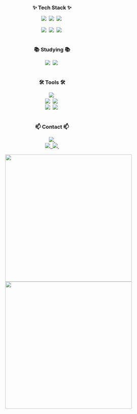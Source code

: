<!--타이틀 부분-->

<!--내용 부분-->
<div align="center">
  <h3 align="center">✨ Tech Stack ✨</h3>
  <img src="https://img.shields.io/badge/javascript-F7DF1E.svg?style=for-the-badge&logo=javascript&logoColor=20232a" />&nbsp
  <img src="https://img.shields.io/badge/dart-0175C2.svg?style=for-the-badge&logo=dart&logoColor=white" />&nbsp
  <img src="https://img.shields.io/badge/c++-00599C.svg?style=for-the-badge&logo=cplusplus&logoColor=white" />&nbsp
</div>

<br>

<div align="center">
  <img src="https://img.shields.io/badge/springboot-6DB33F.svg?style=for-the-badge&logo=springboot&logoColor=white" />&nbsp
  <img src="https://img.shields.io/badge/vuejs-4FC08D.svg?style=for-the-badge&logo=vuedotjs&logoColor=white" />&nbsp
  <img src="https://img.shields.io/badge/flutter-02569B.svg?style=for-the-badge&logo=flutter&logoColor=white" />&nbsp
</div>

<br>

<h3 align="center">📚 Studying 📚</h3>
<div align="center">
  <img src="https://img.shields.io/badge/aws-FF9900?style=for-the-badge&logo=amazonwebservices&logoColor=232F3E" />&nbsp
  <img src="https://img.shields.io/badge/kubernetes-326CE5?style=for-the-badge&logo=kubernetes&logoColor=white" />&nbsp
</div>

<br>

<h3 align="center">🛠 Tools 🛠</h3>
<div align="center">
  <img src="https://img.shields.io/badge/github-181717.svg?style=for-the-badge&logo=github&logoColor=white" />&nbsp
</div>
<div align="center">
  <img src="https://img.shields.io/badge/VSCode-2C2C32.svg?style=for-the-badge&logo=visual-studio-code&logoColor=22ABF3" />&nbsp
  <img src="https://img.shields.io/badge/IDEA-000.svg?style=for-the-badge&logo=intellijidea&logoColor=white" />&nbsp
<!--   <img src="https://img.shields.io/badge/Colab-2C2C32.svg?style=for-the-badge&logo=googlecolab&logoColor=F9AB00" />&nbsp -->
</div>
<div align="center">
  <img src="https://img.shields.io/badge/figma-F24E1E.svg?style=for-the-badge&logo=figma&logoColor=white" />&nbsp
  <img src="https://img.shields.io/badge/Notion-F3F3F3.svg?style=for-the-badge&logo=notion&logoColor=black" />&nbsp
</div>

<br>

<h3 align="center">📫 Contact 📫</h3>
<div align="center">
  <a href="https://hseongj.com">
    <img src="https://img.shields.io/badge/Blog-191A1B?style=for-the-badge&logo=barmenia&logoColor=white" />&nbsp
  </a>
</div>
<div align="center">
    <a href="mailto:cal8847@icloud.com">
    <img src="https://img.shields.io/badge/cal8847@icloud.com-3693F3?style=for-the-badge&logo=icloud&logoColor=white"/>&nbsp
  </a>
  <a href="mailto:cal9008@gmail.com">
    <img src="https://img.shields.io/badge/cal9008@gmail.com-D14836?style=for-the-badge&logo=gmail&logoColor=white"/>&nbsp
  </a>
</div>

<br>

<div align="center">
  <img align="right" width="400"  src="https://github-readme-stats.vercel.app/api/top-langs/?username=HSeongJ&theme=dracula&langs_count=10" />
  <a href="https://solved.ac/cal8847">
    <img align="right" width="400" src="http://mazassumnida.wtf/api/v2/generate_badge?boj=cal8847" />
  </a>
</div>
